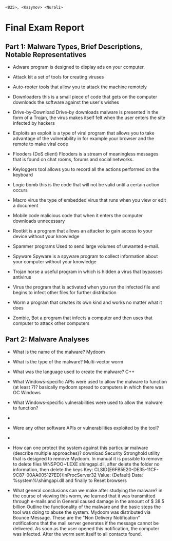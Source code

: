 `<825>, <Kasymov> <Nurali>`
# Final Exam Report

## Part 1: Malware Types, Brief Descriptions, Notable Representatives

* Adware
program is designed to display ads on your computer.

* Attack kit
a set of tools for creating viruses

* Auto-rooter
tools that allow you to attack the machine remotely

* Downloaders
 this is a small piece of code that gets on the computer downloads the software against the user's wishes

* Drive-by-Download
Drive-by downloads malware is presented in the form of a Trojan, the virus makes itself felt when the user enters the site infected by hackers

* Exploits
an exploit is a type of viral program that allows you to take advantage of the vulnerability in for example your browser and the remote to make viral code

* Flooders (DoS client)
Flooders is a stream of meaningless messages that is found on chat rooms, forums and social networks.

* Keyloggers
 tool allows you to record all the actions performed on the keyboard

* Logic bomb
this is the code that will not be valid until a certain action occurs

* Macro virus
the type of embedded virus that runs when you view or edit a document

* Mobile code
 malicious code that when it enters the computer downloads unnecessary

* Rootkit
is a program that allows an attacker to gain access to your device without your knowledge

* Spammer programs
 Used to send large volumes of unwanted e-mail. 

* Spyware
Spyware is a spyware program to collect information about your computer without your knowledge

* Trojan horse
 a useful program in which is hidden a virus that bypasses antivirus

* Virus
 the program that is activated when you run the infected file and begins to infect other files for further distribution

* Worm
a program that creates its own kind and works no matter what it does

* Zombie, Bot
a program that infects a computer and then uses that computer to attack other computers

## Part 2: Malware Analyses

* What is the name of the malware?
Mydoom
* What is the type of the malware?
Multi-vector worm
* What was the language used to create the malware?
С++

* What Windows-specific APIs were used to allow the malware to function (at least 7)?
basically mydoom spread to computers in which there was OC Windows

* What Windows-specific vulnerabilities were used to allow the malware to function?
-
* Were any other software APIs or vulnerabilities exploited by the tool?
-
* How can one protect the system against this particular malware (describe multiple approaches)?
download Security Stronghold utility that is designed to remove Mydoom. In manual it is possible to remove: to delete files WNSPOO~1.EXE
shimgapi.dll, after delete the folder no information, then delete the keys Key: CLSID\{E6FB5E20-DE35-11CF-9C87-00AA005127ED}\InProcServer32
Value: (Default)
Data: %system%\shimgapi.dll and finally to Reset browsers

* What general conclusions can we make after studying the malware?
in the course of viewing this worm, we learned that it was transmitted through e-mails and in General caused damage in the amount of $ 38.5 billion
Outline the functionality of the malware and the basic steps the tool was doing to abuse the system.
Mydoom was distributed via Bounce Message. These are the "Non Delivery Notification" notifications that the mail server generates if the message cannot be delivered. As soon as the user opened this notification, the computer was infected. After the worm sent itself to all contacts found.
